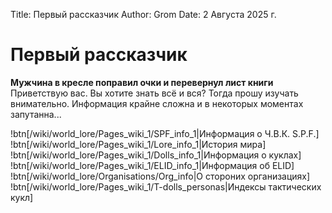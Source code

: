 Title: Первый рассказчик
Author: Grom
Date: 2 Августа 2025 г.

# Первый рассказчик

**Мужчина в кресле поправил очки и перевернул лист книги**
Приветствую вас. Вы хотите знать всё и вся? Тогда прошу изучать внимательно. Информация крайне сложна и в некоторых моментах запутанна...

!btn[/wiki/world_lore/Pages_wiki_1/SPF_info_1|Информация о Ч.В.К. S.P.F.]
!btn[/wiki/world_lore/Pages_wiki_1/Lore_info_1|История мира]
!btn[/wiki/world_lore/Pages_wiki_1/Dolls_info_1|Информация о куклах]
!btn[/wiki/world_lore/Pages_wiki_1/ELID_info_1|Информация об ELID]
!btn[/wiki/world_lore/Organisations/Org_info|О стороних организациях]
!btn[/wiki/world_lore/Pages_wiki_1/T-dolls_personas|Индексы тактических кукл]
